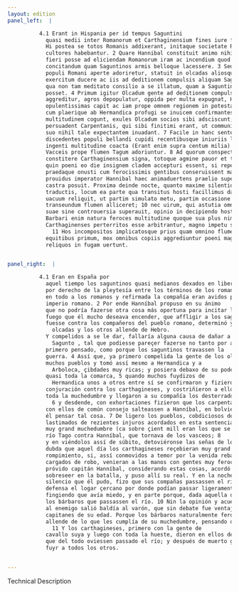 ```yaml
---
layout: edition
panel_left:  |

          4.1 Erant in Hispania per id tempus Saguntini
            quasi medii inter Romanorum et Carthaginensium fines iure foederis in libertate relicti.
            Hi postea se totos Romanis addixerant, initaque societate Romani imperii fidissimi
            cultores habebantur. 2 Quare Hannibal constituit animo nihil opportunius
            fieri posse ad eliciendam Romanorum iram ac incendium quod sibi optatissimum erat
            concitandum quam Saguntinos armis belloque lacessere. 3 Sed priusquam socios
            populi Romani aperte adoriretur, statuit in olcadas aliosque trans Hiberum populos
            exercitum ducere ac iis ad deditionem compulsis aliquam Sagunto nocendi causam reperire,
            qua non tam meditato consilio a se illatum, quam a Saguntinis contractum bellum uideri
            posset. 4 Primum igitur Olcadum gente ad deditionem compulsa, Vacceos deinde
            aggreditur, agros depopulatur, oppida per multa expugnat, Hermandicam et Arbocolam urbes
            opulentissimas capit ac iam prope omnem regionem in potestatem redegerat, 5
            cum plaerique ab Hermandica profugi se inuicem confirmantes aduersus poenum coniurant,
            multitudinem cogunt, exules Olcadum socios sibi adsciscunt; 6 deinde
            persuadent Carpentanis, qui sibi finitimi erant, ut communi consilio poenum in reditu
            suo nihil tale expectantem inuadant. 7 Facile in hanc sententiam
            discedentes populi bellandi cupidi recentibusque iniuriis lacessiti arma capiunt, ac
            ingenti multitudine coacta (Erant enim supra centum milia) Hannibalem redeuntem ex
            Vacceis prope flumen Tagum adoriuntur. 8 Ad quorum conspectum subito
            constitere Carthaginensium signa, totoque agmine pauor et trepidatio fuit. Nec ambigitur
            quin poeni eo die insignem cladem accepturi essent, si repentino hostium aduentu commoti
            praedaque onusti cum ferocissimis gentibus conseruissent manus. 9 Sed
            prouidus imperator Hannibal haec animaduertens praelio supersedere statuit atque ibi
            castra posuit. Proxima deinde nocte, quanto maxime silentio potuit, copiis amnem
            traductis, locum ea parte qua transitus hosti facillimus dabatur, ab omni praesidio
            uacuum reliquit, ut partim simulato metu, partim occasione oblata barbaros ad
            transeundum flumen alliceret; 10 nec uirum, qui astutia omnes duces aetatis
            suae sine controuersia superauit, opinio in decipiendo hoste consiliumque fefellit.
            Barbari enim natura feroces multitudine quoque sua plus nimio fidentes, dum
            Carthaginenses perterritos esse arbitrantur, magno impetu se in aquam proiiciunt.
              11 Hos incompositos implicatosque prius quam omnino flumen traiiciant,
            equitibus primum, mox omnibus copiis aggrediuntur poeni magnoque eorum numero interfecto
            reliquos in fugam uertunt.
        

panel_right:  |

          4.1 Eran en España por
            aquel tiempo los saguntinos quasi medianos dexados en libertad
            por derecho de la pleytesía entre los términos de los romanos y de los carthagineses. Y estos saguntinos después se llegaron
            en todo a los romanos y refirmada la compañía eran avidos por muy leales honradores del
            imperio romano. 2 Por ende Hanníbal propuso en su ánimo
            que no podría fazerse otra cosa más oportuna para incitar la yra de los romanos y el
            fuego que él mucho deseava encender, que affligir a los saguntinos con armas y con guerra. 3 Mas antes que de manifiesto
            fuesse contra los compañeros del pueblo romano, determinó yr con la hueste contra los
              olcadas y los otros allende de Hebro.
            Y compelidos a se le dar, fallaría alguna causa de dañar a
              Sagunto , tal que podiesse pareçer fazerse no tanto por acuerdo
            primero pensado, como porque los saguntinos travassen la
            guerra. 4 Assí que, ya primero compelida la gente de los olcadas que se le diesse, luego fue contra los vasceos y taloles los campos y tomoles por fuerça
            muchos pueblos y tomó assí mesmo a Hermandica y a
              Arboloca, çibdades muy ricas; y posiera debaxo de su poderío ya
            quasi toda la comarca, 5 quando muchos fuydizos de
              Hermandica unos a otros entre sí se confirmaron y fizieron
            conjuración contra los carthagineses, y costriñieron a ello
            toda la muchedumbre y llegaron a su compañía los desterrados de los olcadas;
              6 y desdende, con exhortaciones fizieron que los carpentanos que comarcavan
            con ellos de común consejo salteassen a Hanníbal, en bolviendo, sin
            él pensar tal cosa. 7 De ligero los pueblos, cobdiciosos de guerra y
            lastimados de rezientes injuros acordados en esta sentencia, tomaron armas y, juntada
            muy grand muchedumbre (ca sobre çient mill eran los que se juntaron), salieron çerca del
            río Tago contra Hanníbal, que tornava de los vasceos; 8
            y en viéndolos assí de súbito, detoviéronse las señas de los carthagineses y ovo en toda la hueste encaminada pavor y rebuelta. Y non se
            dubda que aquel día los carthagineses reçebieran muy grand
            rompimiento, si, assí conmovidos a temor por la venida rebatada de los enemigos y
            cargados de robo, venieran a las manos con gentes muy feroces. 9 Pero el
            próvido capitán Hanníbal, considerando estas cosas, acordó
            sobreseer en la batalla, y puso allí su real. Y en la noche seguiente, con el mayor
            silencio que él pudo, fizo que sus compañas passassen el río, y dexó vazío de toda
            defensa el logar çercano por donde podían passar ligeramente los enemigos, en parte
            fingiendo que avía miedo, y en parte porque, dada aquella occasión, podiesse atraer a
            los bárbaros que passassen el río. 10 Nin la opinión y acuerdo para engañar
            al enemigo salió baldía al varón, que sin debate fue ventajoso en astucia a todos los
            capitanes de su edad. Porque los bárbaros naturalmente feroces y que confiavan mucho
            allende de lo que les cumplía de su muchedumbre, pensando que los carthagineses yvan espantados, a grand priessa se lançaron al agua.
              11 Y los carthagineses, primero con la gente de
            cavallo suya y luego con toda la hueste, dieron en ellos desordenados y rebueltos antes
            que del todo oviessen passado el río; y después de muerto grand número d'ellos fizieron
            fuyr a todos los otros.
        

---
```


 Technical Description 